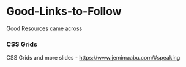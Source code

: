# Good-Links-to-Follow
Good Resources came across

### CSS Grids
CSS Grids and more slides - https://www.jemimaabu.com/#speaking
